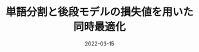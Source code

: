 ---
title: "単語分割と後段モデルの損失値を用いた同時最適化"
authors: <b>平岡 達也</b>, 高瀬 翔, 内海 慶, 欅 惇志, 岡崎 直観
collection: publications
category: manuscripts
date: 2022-03-15
venue: 'Journal of Natural Language Processing, vol. 29, No. 1, pages 112-143'
paperurl: 'https://www.jstage.jst.go.jp/article/jnlp/29/1/29_112/_article/-char/ja'
en: Joint Optimization of Word Segmentation and Downstream Model using Downstream Loss
---